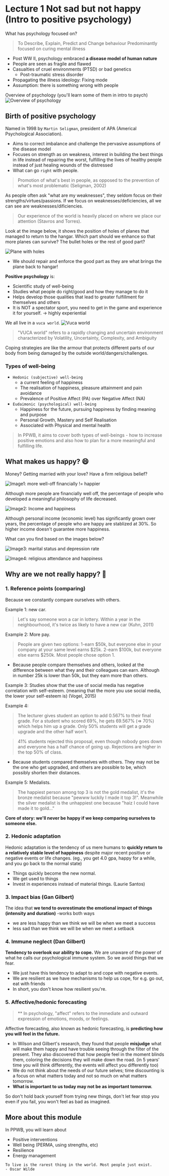 # Lecture 1 Not sad but not happy (Intro to positive psychology)

What has psychology focused on?
> To Describe, Explain, Predict and Change behaviour
Predominantly focused on curing mental illness

- Post WW II, psychology embraced **a disease model of human nature**
- People are seen as fragile and flawed
- Casualties of cruel environments (PTSD) or bad genetics
    - Post-traumatic stress disorder 
- Propagating the illness ideology: Fixing mode
- Assumption: there is something wrong with people

Overview of psychology (you'll learn some of them in intro to psych)
![Overview of psychology](L1/psych_overview.png)

## Birth of positive psychology
Named in 1998 by `Martin Seligman`, president of APA (Americal Psychological Association).
- Aims to correct imbalance and challenge the pervasive assumptions of the disease model
- Focuses on strength as on weakness, interest in building the best things in life instead of repairing the worst, fulfilling the lives of healthy people instead of just healing wounds of the distressed
- What can go `right` with people.

> Promotion of what's best in people, as opposed to the prevention of what's most problematic (Seligman, 2002)

As people often ask "what are my weaknesses", they seldom focus on their strengths/virtues/passions. If we focus on weaknesses/deficiencies, all we can see are weaknesses/dificiencies. 
> Our experience of the world is heavily placed on where we place our attention (Stavros and Torres).

Look at the image below, it shows the position of holes of planes that managed to return to the hangar. Which part should we enhance so that more planes can survive? The bullet holes or the rest of good part?

![Plane with holes](L1/plane.png)
- We should repair and enforce the good part as they are what brings the plane back to hangar!

**Positive psychology** is:
- Scientific study of well-being
- Studies what people do right/good and how they manage to do it
- Helps develop those qualities that lead to greater fulfillment for themselves and others
- It is NOT a spectator sport, you need to get in the game and experience it for yourself. -> highly experiential

We all live in a `vuca world`.
![Vuca world](L1/vuca_world.png)

> "VUCA world" refers to a rapidly changing and uncertain environment characterized by Volatility, Uncertainty, Complexity, and Ambiguity

Coping strategies are like the armour that protects different parts of our body from being damaged by the outside world/dangers/challenges.

### Types of well-being
- `Hedonic (subjective) well-being`
    - a current feeling of happiness
    - The realisation of happiness, pleasure attainment and pain avoidance
    - Prevalence of Positive Affect (PA) over Negative Affect (NA)
- `Eudaimonic (psychological) well-being`
    - Happiness for the future, pursuing happiness by finding meaning and purpose
    - Personal Growth, Mastery and Self Realisation
    - Associated with Physical and mental health

> In PPWB, it aims to cover both types of well-beings - how to increase positive emotions and also how to plan for a more meaningful and fulfilling life.

## What makes us happy? :smile:
Money? Getting married with your love? Have a firm religious belief?

![Image1: more well-off financially != happier](L1/image1.png)

Although more people are financially well off, the percentage of people who developed a meaningful philosophy of life decreased.

![Image2: Income and happiness](L1/image2.png)

Although personal income (economic level) has significantly grown over years, the percentage of people who are happy are stablized at 30%. So higher income doesn't guarantee more happiness.

What can you find based on the images below?

![Image3: marital status and depression rate](L1/image3.png)

![Image4: religious attendance and happiness](L1/image4.png)


## Why are we not really happy? :sneezing_face:
### 1. Reference points (comparing)
Because we constantly compare ourselves with others. 

Example 1: new car. 
> Let's say someone won a car in lottery. Within a year in the neighbourhood, it's twice as likely to have a new car (Kuhn, 2011)

Example 2: More pay.
> People are given two options: 1-earn $50k, but everyone else in your company at your same level earns $25k. 2-earn $100k, but everyone else earns $250k. Most people chose option 1.
- Because people compare themselves and others, looked at the difference between what they and their colleagues can earn. Although in number 25k is lower than 50k, but they earn more than others.

Example 3: Studies show that the use of social media has negative correlation with self-esteem. (meaning that the more you use social media, the lower your self-esteem is) (Vogel, 2015)

Example 4: 
> The lecturer gives student an option to add 0.567% to their final grade. For a student who scored 69%, he gets 69.567% (=> 70%) which helps him up a grade. Only 50% students will get a grade upgrade and the other half won't.

> 41% students rejected this proposal, even though nobody goes down and everyone has a half chance of going up. Rejections are higher in the top 50% of class.
- Because students compared themselves with others. They may not be the one who get upgraded, and others are possible to be, which possibly shorten their distances.

Example 5: Medalists.
> The happiest person among top 3 is not the gold medalist, it's the bronze medalist because "pewww luckily I made it top 3!". Meanwhile the silver medalist is the unhappiest one because "haiz I could have made it to gold..."

**Core of story: we'll never be happy if we keep comparing ourselves to someone else.**


### 2. Hedonic adaptation
Hedonic adaptation is the tendency of us mere humans to **quickly return to a relatively stable level of happiness** despite major recent positive or negative events or life changes. (eg., you get 4.0 gpa, happy for a while, and you go back to the normal state)
- Things quickly become the new normal.
- We get used to things 
- Invest in experiences instead of material things. (Laurie Santos)

### 3. Impact bias (Gan Gilbert)
The idea that **we tend to overestimate the emotional impact of things (intensity and duration)** -works both ways
- we are less happy than we think we will be when we meet a success
- less sad than we think we will be when we meet a setback

### 4. Immune neglect (Dan Gilbert)
**Tendency to overlook our ability to cope.** We are unaware of the power of what he calls our psychological immune system. So we avoid things that we fear.
- We just have this tendency to adapt to and cope with negative events.
- We are resilient as we have mechanisms to help us cope, for e.g. go out, eat with friends
- In short, you don't know how resilient you're.

### 5. Affective/hedonic forecasting
> ** In psychology, "affect" refers to the immediate and outward expression of emotions, moods, or feelings.

Affective forecasting, also known as hedonic forecasting, is **predicting how you will feel in the future.**
- In Wilson and Gilbert's research, they found that people **misjudge** what will make them happy and have trouble seeing through the filter of the present. They also discovered that how people feel in the moment blinds them, coloring the decisions they will make down the road. (in 5 years' time you will think differently, the events will affect you differently too)
- We do not think about the needs of our future selves; time discounting is a focus on what matters today and not so much on what matters tomorrow.
- **What is important to us today may not be as important tomorrow.**
    
So don't hold back yourself from trying new things, don't let fear stop you even if you fail, you won't feel as bad as imagined.

## More about this module
In PPWB, you will learn about
- Positive interventions
- Well being (PERMA, using strengths, etc)
- Resilience
- Energy management

```
To live is the rarest thing in the world. Most people just exist.
- Oscar Wilde
```